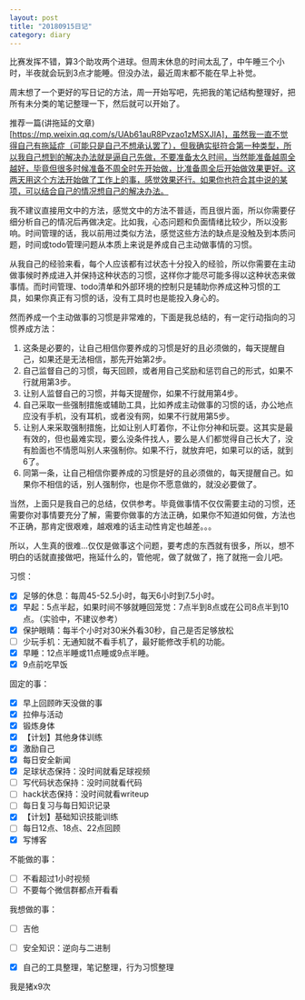 ```yaml
---
layout: post
title: "20180915日记"
category: diary
---
```


比赛发挥不错，算3个助攻两个进球。但周末休息的时间太乱了，中午睡三个小时，半夜就会玩到3点才能睡。但没办法，最近周末都不能在早上补觉。

周末想了一个更好的写日记的方法，周一开始写吧，先把我的笔记结构整理好，把所有未分类的笔记整理一下，然后就可以开始了。

推荐一篇(讲拖延的文章)[https://mp.weixin.qq.com/s/UAb61auR8Pvzao1zMSXJIA]，虽然我一直不觉得自己有拖延症（可能只是自己不想承认罢了），但我确实挺符合第一种类型，所以我自己想到的解决办法就是逼自己先做，不要准备太久时间，当然能准备越周全越好，毕竟但很多时候准备不周全时先开始做，比准备周全后开始做效果更好。这两天用这个方法开始做了工作上的事，感觉效果还行。如果你也符合其中说的某项，可以结合自己的情况想自己的解决办法。

我不建议直接用文中的方法，感觉文中的方法不普适，而且很片面，所以你需要仔细分析自己的情况后再做决定。比如我，心态问题和负面情绪比较少，所以没影响。时间管理的话，我以前用过类似方法，感觉这些方法的缺点是没触及到本质问题，时间或todo管理问题从本质上来说是养成自己主动做事情的习惯。

从我自己的经验来看，每个人应该都有过状态十分投入的经验，所以你需要在主动做事候时养成进入并保持这种状态的习惯，这样你才能尽可能多得以这种状态来做事情。而时间管理、todo清单和外部环境的控制只是辅助你养成这种习惯的工具，如果你真正有习惯的话，没有工具时也是能投入身心的。

然而养成一个主动做事的习惯是非常难的，下面是我总结的，有一定行动指向的习惯养成方法：
1. 这条是必要的，让自己相信你要养成的习惯是好的且必须做的，每天提醒自己，如果还是无法相信，那先开始第2步。
2. 自己监督自己的习惯，每天回顾，或者用自己奖励和惩罚自己的形式，如果不行就用第3步。
3. 让别人监督自己的习惯，并每天提醒你，如果不行就用第4步。
4. 自己采取一些强制措施或辅助工具，比如养成主动做事的习惯的话，办公地点应没有手机，没有耳机，或者没有网，如果不行就用第5步。
5. 让别人来采取强制措施，比如让别人盯着你，不让你分神和玩耍。这其实是最有效的，但也最难实现，要么没条件找人，要么是人们都觉得自己长大了，没有脸面也不情愿叫别人来强制你。如果不行，就放弃吧，如果可以的话，就到6了。
6. 同第一条，让自己相信你要养成的习惯是好的且必须做的，每天提醒自己。如果你不相信的话，别人强制你，也是你不愿意做的，就没必要做了。

当然，上面只是我自己的总结，仅供参考。毕竟做事情不仅仅需要主动的习惯，还需要你对事情要充分了解，需要你做事的方法正确，如果你不知道如何做，方法也不正确，那肯定很艰难，越艰难的话主动性肯定也越差。。。

所以，人生真的很难...仅仅是做事这个问题，要考虑的东西就有很多，所以，想不明白的话就直接做吧，拖延什么的，管他呢，做了就做了，拖了就拖一会儿吧。

习惯：

- [x] 足够的休息：每周45-52.5小时，每天6小时到7.5小时。
- [x] 早起：5点半起，如果时间不够就睡回笼觉：7点半到8点或在公司8点半到10点。（实验中，不建议参考）
- [x] 保护眼睛：每半个小时对30米外看30秒，自己是否足够放松
- [ ] 少玩手机：无通知就不看手机了，最好能修改手机的功能。
- [x] 早睡：12点半睡或11点睡或9点半睡。
- [x] 9点前吃早饭

固定的事：
- [x] 早上回顾昨天没做的事
- [x] 拉伸与活动
- [x] 锻炼身体
- [x] 【计划】其他身体训练
- [x] 激励自己
- [x] 每日安全新闻
- [x] 足球状态保持：没时间就看足球视频
- [ ] 写代码状态保持：没时间就看代码
- [ ] hack状态保持：没时间就看writeup
- [ ] 每日复习与每日知识记录
- [x] 【计划】基础知识技能训练
- [ ] 每日12点、18点、22点回顾
- [x] 写博客

不能做的事：
- [ ] 不看超过1小时视频
- [ ] 不要每个微信群都点开看看

我想做的事：
- [ ] 吉他
- [ ] 安全知识：逆向与二进制
- [x] 自己的工具整理，笔记整理，行为习惯整理


我是猪x9次